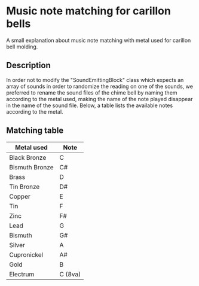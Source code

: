 # Music note matching for carillon bells

A small explanation about music note matching with metal used for carillon bell molding.

## Description

In order not to modify the "SoundEmittingBlock" class which expects an array of sounds in order to randomize the reading on one of the sounds, 
we preferred to rename the sound files of the chime bell by naming them according to the metal used, making the name of the note played disappear in the name of the sound file. Below, a table lists the available notes according to the metal.

## Matching table

| Metal used     | Note    |
| -------------- | ------- |
| Black Bronze   | C       |
| Bismuth Bronze | C#      |
| Brass          | D       |
| Tin Bronze     | D#      |
| Copper         | E       |
| Tin            | F       |
| Zinc           | F#      |
| Lead           | G       |
| Bismuth        | G#      |
| Silver         | A       |
| Cupronickel    | A#      |
| Gold           | B       |
| Electrum       | C (8va) |